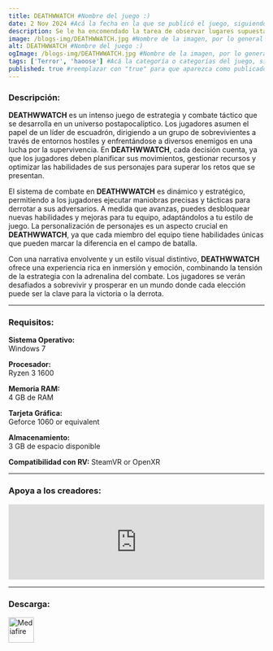 ```yaml
---
title: DEATHWWATCH #Nombre del juego :)
date: 2 Nov 2024 #Acá la fecha en la que se publicó el juego, siguiendo este formato: Dia "30", Mes "Oct", Año "2024" = como debe quedar: 30 Oct 2024
description: Se le ha encomendado la tarea de observar lugares supuestamente embrujados. Observe y registre eventos paranormales y use las herramientas a su disposición para recopilar datos sobre posibles amenazas paranormales y exterminarlas si es necesario. #Acá una mini descripción del juego
image: /blogs-img/DEATHWWATCH.jpg #Nombre de la imagen, por lo general es exactamente el mismo nombre que el juego excluyendo lo ":" (Dos puntos)
alt: DEATHWWATCH #Nombre del juego :)
ogImage: /blogs-img/DEATHWWATCH.jpg #Nombre de la imagen, por lo general es exactamente el mismo nombre que el juego excluyendo lo ":" (Dos puntos)
tags: ['Terror', 'haoose'] #Acá la categoría o categorías del juego, si es más de una se coloca en este formato: ['categoría1', 'categoría2']
published: true #reemplazar con "true" para que aparezca como publicado
---
```


<!--En VSCode seleccionando una palabra, por ejemplo: "DEATHWWATCH" y apretando Ctrl+F2 se seleccionan todas las palabras iguales-->

### Descripción:
**DEATHWWATCH** es un intenso juego de estrategia y combate táctico que se desarrolla en un universo postapocalíptico. Los jugadores asumen el papel de un líder de escuadrón, dirigiendo a un grupo de sobrevivientes a través de entornos hostiles y enfrentándose a diversos enemigos en una lucha por la supervivencia. En **DEATHWWATCH**, cada decisión cuenta, ya que los jugadores deben planificar sus movimientos, gestionar recursos y optimizar las habilidades de sus personajes para superar los retos que se presentan.

El sistema de combate en **DEATHWWATCH** es dinámico y estratégico, permitiendo a los jugadores ejecutar maniobras precisas y tácticas para derrotar a sus adversarios. A medida que avanzas, puedes desbloquear nuevas habilidades y mejoras para tu equipo, adaptándolos a tu estilo de juego. La personalización de personajes es un aspecto crucial en **DEATHWWATCH**, ya que cada miembro del equipo tiene habilidades únicas que pueden marcar la diferencia en el campo de batalla.

Con una narrativa envolvente y un estilo visual distintivo, **DEATHWWATCH** ofrece una experiencia rica en inmersión y emoción, combinando la tensión de la estrategia con la adrenalina del combate. Los jugadores se verán desafiados a sobrevivir y prosperar en un mundo donde cada elección puede ser la clave para la victoria o la derrota.
<!--Prompt para Chat-GPT: Hazme una descripción para el juego "DEATHWWATCH" y cada que menciones "DEATHWWATCH" ponlo en negrita -->

---

### Requisitos:
**Sistema Operativo:**  
Windows 7

**Procesador:**  
Ryzen 3 1600

**Memoria RAM:**  
4 GB de RAM

**Tarjeta Gráfica:**  
Geforce 1060 or equivalent

**Almacenamiento:**  
3 GB de espacio disponible

**Compatibilidad con RV:**
SteamVR or OpenXR
<!--Si falta o sobra un requisito se quita o se agrega manteniendo el mismo formato-->

---

### Apoya a los creadores:
<iframe src="https://store.steampowered.com/widget/2165030/" frameborder="0" style="background-color: transparent; width: 100% !important; aspect-ratio: 646 / 190;"></iframe>

<!--Reemplazar los numeros (AppID) del juego (en este caso 2668510) por el numero (AppID) correspondiente con el juego a publicar-->
<!--El AppID se encuentra en la URL del Juego en Steam-->

---

### Descarga:

[<img src="https://gist.github.com/cxmeel/0dbc95191f239b631c3874f4ccf114e2/raw/download.svg" alt="Mediafire" height="50" />](https://www.mediafire.com/file/g9yxgidtjfahv11/DEATHWATCH.zip/file)

<!-- # se debe reemplazar por el link de descarga-->

<!--NOMBRE-DEL-SERVICIO se debe reemplazar por el servicio donde está subido el juego-->